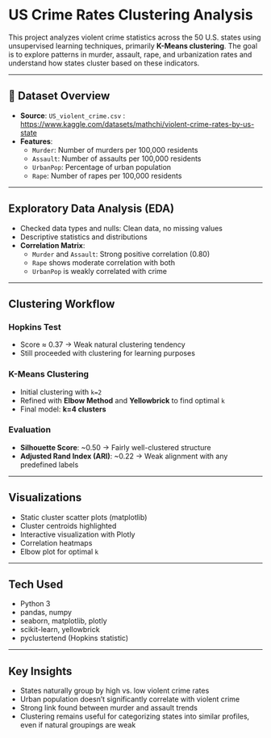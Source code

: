 # US Crime Rates Clustering Analysis

This project analyzes violent crime statistics across the 50 U.S. states using unsupervised learning techniques, primarily **K-Means clustering**. The goal is to explore patterns in murder, assault, rape, and urbanization rates and understand how states cluster based on these indicators.

---

## 📁 Dataset Overview

- **Source**: `US_violent_crime.csv` : https://www.kaggle.com/datasets/mathchi/violent-crime-rates-by-us-state
- **Features**:
  - `Murder`: Number of murders per 100,000 residents
  - `Assault`: Number of assaults per 100,000 residents
  - `UrbanPop`: Percentage of urban population
  - `Rape`: Number of rapes per 100,000 residents

---

## Exploratory Data Analysis (EDA)

- Checked data types and nulls: Clean data, no missing values
- Descriptive statistics and distributions
- **Correlation Matrix**:
  - `Murder` and `Assault`: Strong positive correlation (0.80)
  - `Rape` shows moderate correlation with both
  - `UrbanPop` is weakly correlated with crime

---

## Clustering Workflow

### Hopkins Test

- Score ≈ 0.37 → Weak natural clustering tendency
- Still proceeded with clustering for learning purposes

### K-Means Clustering

- Initial clustering with `k=2`
- Refined with **Elbow Method** and **Yellowbrick** to find optimal `k`
- Final model: **k=4 clusters**

### Evaluation

- **Silhouette Score**: ~0.50 → Fairly well-clustered structure
- **Adjusted Rand Index (ARI)**: ~0.22 → Weak alignment with any predefined labels

---

## Visualizations

- Static cluster scatter plots (matplotlib)
- Cluster centroids highlighted
- Interactive visualization with Plotly
- Correlation heatmaps
- Elbow plot for optimal `k`

---

## Tech Used

- Python 3
- pandas, numpy
- seaborn, matplotlib, plotly
- scikit-learn, yellowbrick
- pyclustertend (Hopkins statistic)

---

## Key Insights

- States naturally group by high vs. low violent crime rates
- Urban population doesn’t significantly correlate with violent crime
- Strong link found between murder and assault trends
- Clustering remains useful for categorizing states into similar profiles, even if natural groupings are weak
